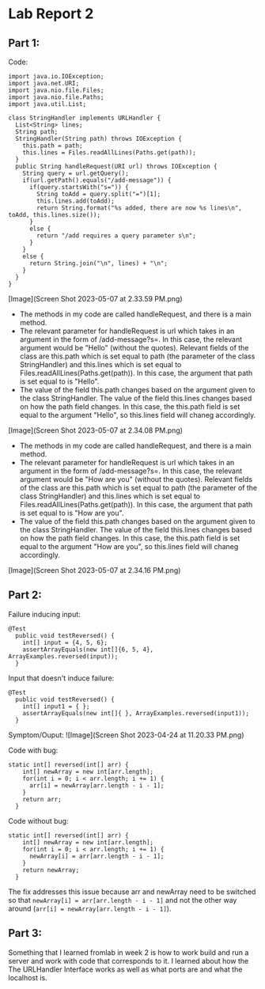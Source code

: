 # Lab Report 2
## Part 1:

Code:
```
import java.io.IOException;
import java.net.URI;
import java.nio.file.Files;
import java.nio.file.Paths;
import java.util.List;

class StringHandler implements URLHandler {
  List<String> lines;
  String path;
  StringHandler(String path) throws IOException {
    this.path = path;
    this.lines = Files.readAllLines(Paths.get(path));
  }
  public String handleRequest(URI url) throws IOException {
    String query = url.getQuery();
    if(url.getPath().equals("/add-message")) {
      if(query.startsWith("s=")) {
        String toAdd = query.split("=")[1];
        this.lines.add(toAdd);
        return String.format("%s added, there are now %s lines\n", toAdd, this.lines.size());
      }
      else {
        return "/add requires a query parameter s\n";
      }
    }
    else {
      return String.join("\n", lines) + "\n";
    }
  }
}

```

[Image](Screen Shot 2023-05-07 at 2.33.59 PM.png)
- The methods in my code are called handleRequest, and there is a main method. 
- The relevant parameter for handleRequest is url which takes in an argument in the form of /add-message?s=<string>. In this case, the relevant argument would be "Hello" (without the quotes). Relevant fields of the class are this.path which is set equal to path (the parameter of the class StringHandler) and this.lines which is set equal to Files.readAllLines(Paths.get(path)). In this case, the argument that path is set equal to is "Hello".
- The value of the field this.path changes based on the argument given to the class StringHandler. The value of the field this.lines changes based on how the path field changes. In this case, the this.path field is set equal to the argument "Hello", so this.lines field will chaneg accordingly.

[Image](Screen Shot 2023-05-07 at 2.34.08 PM.png)
- The methods in my code are called handleRequest, and there is a main method. 
- The relevant parameter for handleRequest is url which takes in an argument in the form of /add-message?s=<string>. In this case, the relevant argument would be "How are you" (without the quotes). Relevant fields of the class are this.path which is set equal to path (the parameter of the class StringHandler) and this.lines which is set equal to Files.readAllLines(Paths.get(path)). In this case, the argument that path is set equal to is "How are you".
- The value of the field this.path changes based on the argument given to the class StringHandler. The value of the field this.lines changes based on how the path field changes. In this case, the this.path field is set equal to the argument "How are you", so this.lines field will chaneg accordingly.
 
[Image](Screen Shot 2023-05-07 at 2.34.16 PM.png)


## Part 2:



Failure inducing input:
```
@Test
  public void testReversed() {
    int[] input = {4, 5, 6};
    assertArrayEquals(new int[]{6, 5, 4}, ArrayExamples.reversed(input));
  }
 ```

Input that doesn't induce failure:
```
@Test
  public void testReversed() {
    int[] input1 = { };
    assertArrayEquals(new int[]{ }, ArrayExamples.reversed(input1));
  }
```
Symptom/Ouput: ![Image](Screen Shot 2023-04-24 at 11.20.33 PM.png)

Code with bug:
```
static int[] reversed(int[] arr) {
    int[] newArray = new int[arr.length];
    for(int i = 0; i < arr.length; i += 1) {
      arr[i] = newArray[arr.length - i - 1];
    }
    return arr;
  }
```

Code without bug:
```
static int[] reversed(int[] arr) {
    int[] newArray = new int[arr.length];
    for(int i = 0; i < arr.length; i += 1) {
      newArray[i] = arr[arr.length - i - 1];
    }
    return newArray;
  }
 ```
 
The fix addresses this issue because arr and newArray need to be switched so that ```newArray[i] = arr[arr.length - i - 1]``` and not the other way around (```arr[i] = newArray[arr.length - i - 1]```).

## Part 3:
Something that I learned fromlab in week 2 is how to work build and run a server and work with code that corresponds to it. I learned about how the The URLHandler Interface works as well as what ports are and what the localhost is.  
